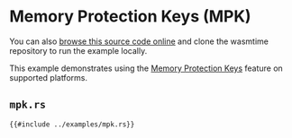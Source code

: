 # Memory Protection Keys (MPK)

You can also [browse this source code online][code] and clone the wasmtime
repository to run the example locally.

[code]: https://github.com/bytecodealliance/wasmtime/blob/main/examples/mpk.rs

This example demonstrates using the [Memory Protection Keys](https://www.man7.org/linux/man-pages/man7/pkeys.7.html) feature on supported platforms.

## `mpk.rs`

```rust,ignore
{{#include ../examples/mpk.rs}}
```
